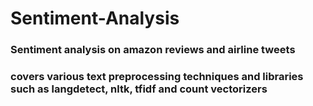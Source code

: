 # Sentiment-Analysis

### Sentiment analysis on amazon reviews and airline tweets
### covers various text preprocessing techniques and libraries such as langdetect, nltk, tfidf and count vectorizers
